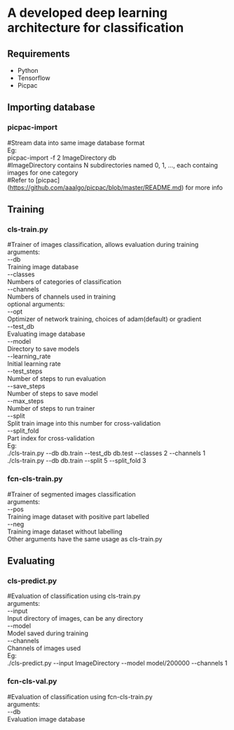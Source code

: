 # A developed deep learning architecture for classification

## Requirements
- Python
- Tensorflow
- Picpac

## Importing database
### picpac-import
#Stream data into same image database format  
Eg:  
picpac-import -f 2 ImageDirectory db  
#ImageDirectory contains N subdirectories named 0, 1, ..., each containg images for one category  
#Refer to [picpac] (https://github.com/aaalgo/picpac/blob/master/README.md) for more info  

## Training
### cls-train.py
#Trainer of images classification, allows evaluation during training
arguments:  
--db  
		Training image database  
--classes  
		Numbers of categories of classification  
--channels  
		Numbers of channels used in training  
optional arguments:  
--opt  
        Optimizer of network training, choices of adam(default) or gradient  
--test_db  
        Evaluating image database  
--model  
        Directory to save models  
--learning_rate  
		Initial learning rate  
--test_steps  
		Number of steps to run evaluation  
--save_steps   
		Number of steps to save model  
--max_steps  
		Number of steps to run trainer  
--split  
		Split train image into this number for cross-validation  
--split_fold  
		Part index for cross-validation  
Eg:   
./cls-train.py --db db.train --test_db db.test --classes 2 --channels 1  
./cls-train.py --db db.train --split 5 --split_fold 3  

### fcn-cls-train.py
#Trainer of segmented images classification  
arguments:  
--pos  
		Training image dataset with positive part labelled  
--neg  
		Training image dataset without labelling  
Other arguments have the same usage as cls-train.py  

## Evaluating
### cls-predict.py
#Evaluation of classification using cls-train.py  
arguments:  
--input  
		Input directory of images, can be any directory  
--model  
		Model saved during training  
--channels  
		Channels of images used  
Eg:  
./cls-predict.py --input ImageDirectory --model model/200000 --channels 1  

### fcn-cls-val.py
#Evaluation of classification using fcn-cls-train.py  
arguments:  
--db  
		Evaluation image database  


